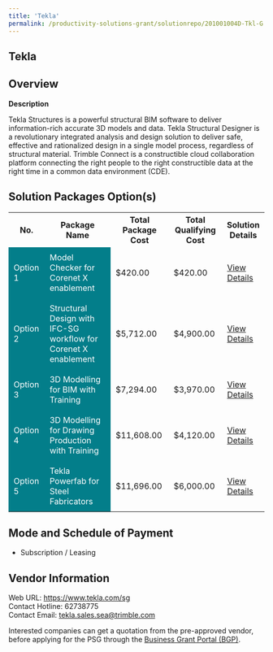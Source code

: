```yaml
---
title: 'Tekla'
permalink: /productivity-solutions-grant/solutionrepo/201001004D-Tkl-G
---
```


## Tekla

## Overview

**Description**

Tekla Structures is a powerful structural BIM software to deliver information-rich accurate 3D models and data.  Tekla Structural Designer is a revolutionary integrated analysis and design solution to deliver safe, effective and rationalized design in a single model process, regardless of structural material.  Trimble Connect is a constructible cloud collaboration platform connecting the right people to the right constructible data at the right time in a common data environment (CDE).

## Solution Packages Option(s)

<table>
<tr>
<th><b>No.</b></th>
<th><b>Package Name</b></th>
<th><b>Total Package Cost</b></th>
<th><b>Total Qualifying Cost</b></th>
<th><b>Solution Details</b></th>
</tr>
<tr>
<td style='padding: 10px; background-color: #037E8A; color: #FFFFFF;'>Option 1</td>
<td style='padding: 10px; background-color: #037E8A; color: #FFFFFF;'>Model Checker for Corenet X enablement</td>
<td style='padding: 10px;'>$420.00</td>
<td style='padding: 10px;'>$420.00</td>
<td style='padding: 10px;'><a href='/images/psg/201001004D_20230179_17102024_Desensitised_Annex3_Part1.pdf' target='_blank'>View Details</a></td>
</tr>
<tr>
<td style='padding: 10px; background-color: #037E8A; color: #FFFFFF;'>Option 2</td>
<td style='padding: 10px; background-color: #037E8A; color: #FFFFFF;'>Structural Design with IFC-SG workflow for Corenet X enablement</td>
<td style='padding: 10px;'>$5,712.00</td>
<td style='padding: 10px;'>$4,900.00</td>
<td style='padding: 10px;'><a href='/images/psg/201001004D_20230179_17102024_Desensitised_Annex3_Part2.pdf' target='_blank'>View Details</a></td>
</tr>
<tr>
<td style='padding: 10px; background-color: #037E8A; color: #FFFFFF;'>Option 3</td>
<td style='padding: 10px; background-color: #037E8A; color: #FFFFFF;'>3D Modelling for BIM with Training</td>
<td style='padding: 10px;'>$7,294.00</td>
<td style='padding: 10px;'>$3,970.00</td>
<td style='padding: 10px;'><a href='/images/psg/201001004D_20230179_17102024_Desensitised_Annex3_Part3.pdf' target='_blank'>View Details</a></td>
</tr>
<tr>
<td style='padding: 10px; background-color: #037E8A; color: #FFFFFF;'>Option 4</td>
<td style='padding: 10px; background-color: #037E8A; color: #FFFFFF;'>3D Modelling for Drawing Production with Training</td>
<td style='padding: 10px;'>$11,608.00</td>
<td style='padding: 10px;'>$4,120.00</td>
<td style='padding: 10px;'><a href='/images/psg/201001004D_20230179_17102024_Desensitised_Annex3_Part4.pdf' target='_blank'>View Details</a></td>
</tr>
<tr>
<td style='padding: 10px; background-color: #037E8A; color: #FFFFFF;'>Option 5</td>
<td style='padding: 10px; background-color: #037E8A; color: #FFFFFF;'>Tekla Powerfab for Steel Fabricators</td>
<td style='padding: 10px;'>$11,696.00</td>
<td style='padding: 10px;'>$6,000.00</td>
<td style='padding: 10px;'><a href='/images/psg/201001004D_20230179_17102024_Desensitised_Annex3_Part5.pdf' target='_blank'>View Details</a></td>
</tr>
</table>

## Mode and Schedule of Payment

 - Subscription / Leasing

## Vendor Information

 Web URL: https://www.tekla.com/sg <br>Contact Hotline: 62738775 <br>Contact Email: tekla.sales.sea@trimble.com <br>

Interested companies can get a quotation from the pre-approved vendor, before applying for the PSG through the <a href='https://www.businessgrants.gov.sg/' target='_blank' rel='noopener'>Business Grant Portal (BGP)</a>.

<script src="/jquery/resize-tables.js"></script>
